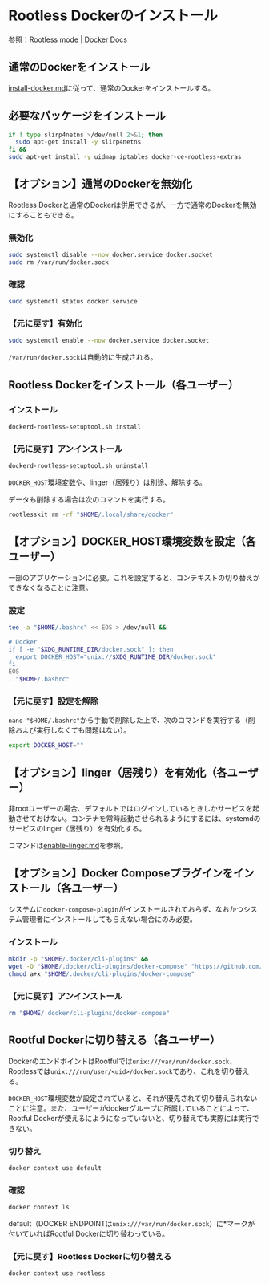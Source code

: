 # Rootless Dockerのインストール
参照：[Rootless mode | Docker Docs](https://docs.docker.com/engine/security/rootless/)

## 通常のDockerをインストール
[install-docker.md](install-docker.md)に従って、通常のDockerをインストールする。

## 必要なパッケージをインストール
```sh
if ! type slirp4netns >/dev/null 2>&1; then
  sudo apt-get install -y slirp4netns
fi &&
sudo apt-get install -y uidmap iptables docker-ce-rootless-extras
```

## 【オプション】通常のDockerを無効化
Rootless Dockerと通常のDockerは併用できるが、一方で通常のDockerを無効にすることもできる。

### 無効化
```sh
sudo systemctl disable --now docker.service docker.socket
sudo rm /var/run/docker.sock
```

### 確認
```sh
sudo systemctl status docker.service
```

### 【元に戻す】有効化
```sh
sudo systemctl enable --now docker.service docker.socket
```
`/var/run/docker.sock`は自動的に生成される。

## Rootless Dockerをインストール（各ユーザー）
### インストール
```sh
dockerd-rootless-setuptool.sh install
```

### 【元に戻す】アンインストール
```sh
dockerd-rootless-setuptool.sh uninstall
```

`DOCKER_HOST`環境変数や、linger（居残り）は別途、解除する。

データも削除する場合は次のコマンドを実行する。
```sh
rootlesskit rm -rf "$HOME/.local/share/docker"
```

## 【オプション】DOCKER_HOST環境変数を設定（各ユーザー）
一部のアプリケーションに必要。これを設定すると、コンテキストの切り替えができなくなることに注意。

### 設定
```sh
tee -a "$HOME/.bashrc" << EOS > /dev/null &&

# Docker
if [ -e "$XDG_RUNTIME_DIR/docker.sock" ]; then
  export DOCKER_HOST="unix://$XDG_RUNTIME_DIR/docker.sock"
fi
EOS
. "$HOME/.bashrc"
```

### 【元に戻す】設定を解除
`nano "$HOME/.bashrc"`から手動で削除した上で、次のコマンドを実行する（削除および実行しなくても問題はない）。
```sh
export DOCKER_HOST=""
```

## 【オプション】linger（居残り）を有効化（各ユーザー）
非rootユーザーの場合、デフォルトではログインしているときしかサービスを起動させておけない。コンテナを常時起動させられるようにするには、systemdのサービスのlinger（居残り）を有効化する。

コマンドは[enable-linger.md](enable-linger.md)を参照。

## 【オプション】Docker Composeプラグインをインストール（各ユーザー）
システムに`docker-compose-plugin`がインストールされておらず、なおかつシステム管理者にインストールしてもらえない場合にのみ必要。

### インストール
```sh
mkdir -p "$HOME/.docker/cli-plugins" &&
wget -O "$HOME/.docker/cli-plugins/docker-compose" "https://github.com/docker/compose/releases/latest/download/docker-compose-$(uname -s)-$(uname -m)" &&
chmod a+x "$HOME/.docker/cli-plugins/docker-compose"
```

### 【元に戻す】アンインストール
```sh
rm "$HOME/.docker/cli-plugins/docker-compose"
```

## Rootful Dockerに切り替える（各ユーザー）
DockerのエンドポイントはRootfulでは`unix:///var/run/docker.sock`、Rootlessでは`unix:///run/user/<uid>/docker.sock`であり、これを切り替える。

`DOCKER_HOST`環境変数が設定されていると、それが優先されて切り替えられないことに注意。また、ユーザーがdockerグループに所属していることによって、Rootful Dockerが使えるにようになっていないと、切り替えても実際には実行できない。

### 切り替え
```sh
docker context use default
```

### 確認
```sh
docker context ls
```
default（DOCKER ENDPOINTは`unix:///var/run/docker.sock`）に*マークが付いていればRootful Dockerに切り替わっている。

### 【元に戻す】Rootless Dockerに切り替える
```sh
docker context use rootless
```
